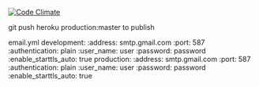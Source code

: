 [![Code Climate](https://codeclimate.com/github/jplindgren/testapp.png)](https://codeclimate.com/github/jplindgren/testapp)

git push heroku production:master to publish

email.yml
development:
  :address: smtp.gmail.com
  :port: 587
  :authentication: plain
  :user_name: user
  :password: password
  :enable_starttls_auto: true
production:
  :address: smtp.gmail.com
  :port: 587
  :authentication: plain
  :user_name: user
  :password: password
  :enable_starttls_auto: true